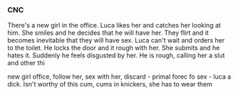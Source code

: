 ### CNC

There's a new girl in the office. Luca likes her and catches her looking at him. She smiles and he decides that he will have her. They flirt and it becomes inevitable that they will have sex. Luca can't wait and orders her to the toilet. He locks the door and it rough with her. She submits and he hates it. Suddenly he feels disgusted by her. He is rough, calling her a slut and other thi


new girl office, follow her, sex with her, discard - primal forec fo sex - luca a dick. Isn't worthy of this cum, cums in knickers, she has to wear them